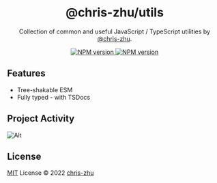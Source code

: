 <!-- TODO logo -->

<h1 align="center">@chris-zhu/utils</h1>

<p align="center">
Collection of common and useful JavaScript / TypeScript utilities by <a href="https://github.com/chris-zhu">@chris-zhu</a>.
</p>

<p align="center">
  <a href="https://www.npmjs.com/package/@chris-zhu/utils">
    <img src="https://img.shields.io/npm/v/@chris-zhu/utils?color=a1b858&label=" alt="NPM version">
  </a>
  <a href="https://www.paka.dev/npm/@chris-zhu/utils">
    <img src="https://www.paka.dev/badges/v0/cute.svg" alt="NPM version">
  </a>
</p>


## Features
- Tree-shakable ESM
- Fully typed - with TSDocs


## Project Activity
![Alt](https://repobeats.axiom.co/api/embed/0fb35dab21d029f09e6f9d9563c409d24556ff13.svg "Repobeats analytics image")

## License

[MIT](./LICENSE) License © 2022 [chris-zhu](https://github.com/chris-zhu)
